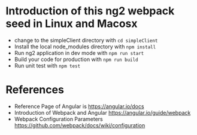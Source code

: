 # Introduction of this ng2 webpack seed in Linux and Macosx
* change to the simpleClient directory with `cd simpleClient`
* Install the local node_modules directory with `npm install`
* Run ng2 application in dev mode with `npm run start`
* Build your code for production with `npm run build`
   <!-- remove the previous dist with `rimraf dist`-->
* Run unit test with `npm test`

# References
* Reference Page of Angular is <a href="https://angular.io/docs" target="_blank">https://angular.io/docs</a>
* Introduction of Webpack and Angular <a href="https://angular.io/guide/webpack" target="_blank">https://angular.io/guide/webpack</a>
* Webpack Configuration Parameters <a href="https://github.com/webpack/docs/wiki/configuration" target="_blank">https://github.com/webpack/docs/wiki/configuration</a>



